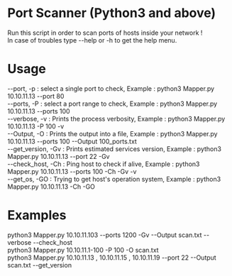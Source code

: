 # Port Scanner (Python3 and above)
 Run this script in order to scan ports of hosts inside your network !<br/>
 In case of troubles type --help or -h to get the help menu.

# Usage
--port, -p : select a single port to check, Example : python3 Mapper.py 10.10.11.13 --port 80 <br/>
--ports, -P : select a port range to check, Example : python3 Mapper.py 10.10.11.13 --ports 100 <br/>
--verbose, -v : Prints the process verbosity, Example : python3 Mapper.py 10.10.11.13 -P 100 -v <br/>
--Output, -O : Prints the output into a file, Example : python3 Mapper.py 10.10.11.13 --ports 100 --Output 100_ports.txt <br/>
--get_version, -Gv : Prints estimated services version, Example : python3 Mapper.py 10.10.11.13 --port 22 -Gv <br/>
--check_host, -Ch : Ping host to check if alive, Example : python3 Mapper.py 10.10.11.13 --ports 100 -Ch -Gv -v <br/>
--get_os, -GO : Trying to get host's operation system, Example : python3 Mapper.py 10.10.11.13 -Ch -GO
 
 # Examples
 python3 Mapper.py 10.10.11.103 --ports 1200 -Gv --Output scan.txt --verbose --check_host<br/>
 python3 Mapper.py 10.10.11.1-100 -P 100 -O scan.txt<br/>
 python3 Mapper.py 10.10.11.13 , 10.10.11.15 , 10.10.11.19 --port 22 --Output scan.txt --get_version
